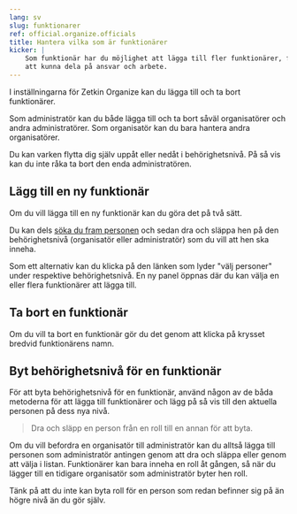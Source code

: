 ```yaml
---
lang: sv
slug: funktionarer
ref: official.organize.officials
title: Hantera vilka som är funktionärer
kicker: |
    Som funktionär har du möjlighet att lägga till fler funktionärer, för
    att kunna dela på ansvar och arbete.
---
```


I inställningarna för Zetkin Organize kan du lägga till och ta bort
funktionärer.

Som administratör kan du både lägga till och ta bort såväl organisatörer
och andra administratörer. Som organisatör kan du bara hantera andra
organisatörer.

Du kan varken flytta dig själv uppåt eller nedåt i behörighetsnivå. På så
vis kan du inte råka ta bort den enda administratören.

## Lägg till en ny funktionär
Om du vill lägga till en ny funktionär kan du göra det på två sätt.

Du kan dels [söka du fram personen](../sok) och sedan dra och släppa hen
på den behörighetsnivå (organisatör eller administratör) som du vill att
hen ska inneha.

Som ett alternativ kan du klicka på den länken som lyder "välj personer"
under respektive behörighetsnivå. En ny panel öppnas där du kan välja en
eller flera funktionärer att lägga till.

## Ta bort en funktionär
Om du vill ta bort en funktionär gör du det genom att klicka på krysset
bredvid funktionärens namn.

## Byt behörighetsnivå för en funktionär
För att byta behörighetsnivå för en funktionär, använd någon av de båda
metoderna för att lägga till funktionärer och lägg på så vis till den
aktuella personen på dess nya nivå.

> Dra och släpp en person från en roll till en annan för att byta.

Om du vill befordra en organisatör till administratör kan du alltså lägga
till personen som administratör antingen genom att dra och släppa eller
genom att välja i listan. Funktionärer kan bara inneha en roll åt gången,
så när du lägger till en tidigare organisatör som administratör byter hen
roll.

Tänk på att du inte kan byta roll för en person som redan befinner sig på
än högre nivå än du gör själv.
